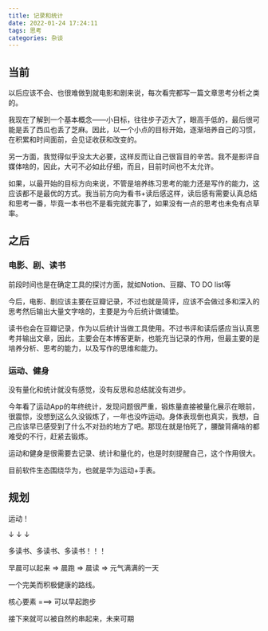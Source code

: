 ```yaml
---
title: 记录和统计
date: 2022-01-24 17:24:11
tags: 思考
categories: 杂谈
---
```


## 当前

以后应该不会、也很难做到就电影和剧来说，每次看完都写一篇文章思考分析之类的。

我现在了解到一个基本概念——小目标，往往步子迈大了，眼高手低的，最后很可能是丢了西瓜也丢了芝麻。因此，以一个小点的目标开始，逐渐培养自己的习惯，在积累和时间面前，会见证收获和改变的。

另一方面，我觉得似乎没太大必要，这样反而让自己很盲目的辛苦。我不是影评自媒体啥的，因此，大可不必如此仔细，而且，目前时间也不太允许。

如果，以最开始的目标方向来说，不管是培养练习思考的能力还是写作的能力，这应该都不是最优的方式。我当前方向为看书+读后感这样，读后感有需要认真总结和思考一番，毕竟一本书也不是看完就完事了，如果没有一点的思考也未免有点草率。

## 之后

### 电影、剧、读书

前段时间也是在确定工具的探讨方面，就如Notion、豆瓣、TO DO list等

今后，电影、剧应该主要在豆瓣记录，不过也就是简评，应该不会做过多和深入的思考然后输出大量文字啥的，主要是为今后统计做铺垫。

读书也会在豆瓣记录，作为以后统计当做工具使用。不过书评和读后感应当认真思考并输出文章，因此，主要会在本博客更新，也能充当记录的作用，但最主要的是培养分析、思考的能力，以及写作的思维和能力。

### 运动、健身

没有量化和统计就没有感觉，没有反思和总结就没有进步。

今年看了运动App的年终统计，发现问题很严重，锻炼量直接被量化展示在眼前，很震惊，没想到这么久没锻炼了，一年也没咋运动。身体表现倒也真实，我想，自己应该早已感受到了什么不对劲的地方了吧。那现在就是怕死了，腰酸背痛啥的都难受的不行，赶紧去锻炼。

运动和健身是很需要去记录、统计和量化的，也是时刻提醒自己，这个作用很大。

目前软件生态围绕华为，也就是华为运动+手表。

## 规划

运动！

↓ ↓ ↓

多读书、多读书、多读书！！！

早晨可以起来 => 晨跑 => 晨读 => 元气满满的一天

一个完美而积极健康的路线。

核心要素 ===> 可以早起跑步

接下来就可以被自然的串起来，未来可期
